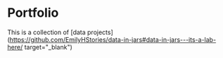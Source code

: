 # Portfolio

This is a collection of [data projects](https://github.com/EmilyHStories/data-in-jars#data-in-jars---its-a-lab-here/ target="_blank")
